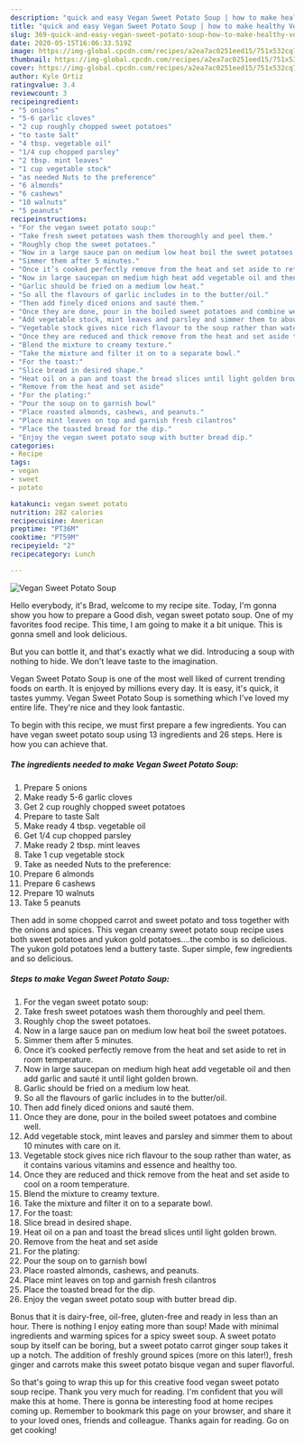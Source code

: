 ```yaml
---
description: "quick and easy Vegan Sweet Potato Soup | how to make healthy Vegan Sweet Potato Soup"
title: "quick and easy Vegan Sweet Potato Soup | how to make healthy Vegan Sweet Potato Soup"
slug: 369-quick-and-easy-vegan-sweet-potato-soup-how-to-make-healthy-vegan-sweet-potato-soup
date: 2020-05-15T16:06:33.519Z
image: https://img-global.cpcdn.com/recipes/a2ea7ac0251eed15/751x532cq70/vegan-sweet-potato-soup-recipe-main-photo.jpg
thumbnail: https://img-global.cpcdn.com/recipes/a2ea7ac0251eed15/751x532cq70/vegan-sweet-potato-soup-recipe-main-photo.jpg
cover: https://img-global.cpcdn.com/recipes/a2ea7ac0251eed15/751x532cq70/vegan-sweet-potato-soup-recipe-main-photo.jpg
author: Kyle Ortiz
ratingvalue: 3.4
reviewcount: 3
recipeingredient:
- "5 onions"
- "5-6 garlic cloves"
- "2 cup roughly chopped sweet potatoes"
- "to taste Salt"
- "4 tbsp. vegetable oil"
- "1/4 cup chopped parsley"
- "2 tbsp. mint leaves"
- "1 cup vegetable stock"
- "as needed Nuts to the preference"
- "6 almonds"
- "6 cashews"
- "10 walnuts"
- "5 peanuts"
recipeinstructions:
- "For the vegan sweet potato soup:"
- "Take fresh sweet potatoes wash them thoroughly and peel them."
- "Roughly chop the sweet potatoes."
- "Now in a large sauce pan on medium low heat boil the sweet potatoes."
- "Simmer them after 5 minutes."
- "Once it’s cooked perfectly remove from the heat and set aside to ret in room temperature."
- "Now in large saucepan on medium high heat add vegetable oil and then add garlic and sauté it until light golden brown."
- "Garlic should be fried on a medium low heat."
- "So all the flavours of garlic includes in to the butter/oil."
- "Then add finely diced onions and sauté them."
- "Once they are done, pour in the boiled sweet potatoes and combine well."
- "Add vegetable stock, mint leaves and parsley and simmer them to about 10 minutes with care on it."
- "Vegetable stock gives nice rich flavour to the soup rather than water, as it contains various vitamins and essence and healthy too."
- "Once they are reduced and thick remove from the heat and set aside to cool on a room temperature."
- "Blend the mixture to creamy texture."
- "Take the mixture and filter it on to a separate bowl."
- "For the toast:"
- "Slice bread in desired shape."
- "Heat oil on a pan and toast the bread slices until light golden brown."
- "Remove from the heat and set aside"
- "For the plating:"
- "Pour the soup on to garnish bowl"
- "Place roasted almonds, cashews, and peanuts."
- "Place mint leaves on top and garnish fresh cilantros"
- "Place the toasted bread for the dip."
- "Enjoy the vegan sweet potato soup with butter bread dip."
categories:
- Recipe
tags:
- vegan
- sweet
- potato

katakunci: vegan sweet potato 
nutrition: 282 calories
recipecuisine: American
preptime: "PT36M"
cooktime: "PT59M"
recipeyield: "2"
recipecategory: Lunch

---
```



![Vegan Sweet Potato Soup](https://img-global.cpcdn.com/recipes/a2ea7ac0251eed15/751x532cq70/vegan-sweet-potato-soup-recipe-main-photo.jpg)

Hello everybody, it's Brad, welcome to my recipe site. Today, I'm gonna show you how to prepare a Good dish, vegan sweet potato soup. One of my favorites food recipe. This time, I am going to make it a bit unique. This is gonna smell and look delicious.

But you can bottle it, and that&#39;s exactly what we did. Introducing a soup with nothing to hide. We don&#39;t leave taste to the imagination.

Vegan Sweet Potato Soup is one of the most well liked of current trending foods on earth. It is enjoyed by millions every day. It is easy, it's quick, it tastes yummy. Vegan Sweet Potato Soup is something which I've loved my entire life. They're nice and they look fantastic.


To begin with this recipe, we must first prepare a few ingredients. You can have vegan sweet potato soup using 13 ingredients and 26 steps. Here is how you can achieve that.

<!--inarticleads1-->

##### The ingredients needed to make Vegan Sweet Potato Soup:

1. Prepare 5 onions
1. Make ready 5-6 garlic cloves
1. Get 2 cup roughly chopped sweet potatoes
1. Prepare to taste Salt
1. Make ready 4 tbsp. vegetable oil
1. Get 1/4 cup chopped parsley
1. Make ready 2 tbsp. mint leaves
1. Take 1 cup vegetable stock
1. Take as needed Nuts to the preference:
1. Prepare 6 almonds
1. Prepare 6 cashews
1. Prepare 10 walnuts
1. Take 5 peanuts


Then add in some chopped carrot and sweet potato and toss together with the onions and spices. This vegan creamy sweet potato soup recipe uses both sweet potatoes and yukon gold potatoes….the combo is so delicious. The yukon gold potatoes lend a buttery taste. Super simple, few ingredients and so delicious. 

<!--inarticleads2-->

##### Steps to make Vegan Sweet Potato Soup:

1. For the vegan sweet potato soup:
1. Take fresh sweet potatoes wash them thoroughly and peel them.
1. Roughly chop the sweet potatoes.
1. Now in a large sauce pan on medium low heat boil the sweet potatoes.
1. Simmer them after 5 minutes.
1. Once it’s cooked perfectly remove from the heat and set aside to ret in room temperature.
1. Now in large saucepan on medium high heat add vegetable oil and then add garlic and sauté it until light golden brown.
1. Garlic should be fried on a medium low heat.
1. So all the flavours of garlic includes in to the butter/oil.
1. Then add finely diced onions and sauté them.
1. Once they are done, pour in the boiled sweet potatoes and combine well.
1. Add vegetable stock, mint leaves and parsley and simmer them to about 10 minutes with care on it.
1. Vegetable stock gives nice rich flavour to the soup rather than water, as it contains various vitamins and essence and healthy too.
1. Once they are reduced and thick remove from the heat and set aside to cool on a room temperature.
1. Blend the mixture to creamy texture.
1. Take the mixture and filter it on to a separate bowl.
1. For the toast:
1. Slice bread in desired shape.
1. Heat oil on a pan and toast the bread slices until light golden brown.
1. Remove from the heat and set aside
1. For the plating:
1. Pour the soup on to garnish bowl
1. Place roasted almonds, cashews, and peanuts.
1. Place mint leaves on top and garnish fresh cilantros
1. Place the toasted bread for the dip.
1. Enjoy the vegan sweet potato soup with butter bread dip.


Bonus that it is dairy-free, oil-free, gluten-free and ready in less than an hour. There is nothing I enjoy eating more than soup! Made with minimal ingredients and warming spices for a spicy sweet soup. A sweet potato soup by itself can be boring, but a sweet potato carrot ginger soup takes it up a notch. The addition of freshly ground spices (more on this later!), fresh ginger and carrots make this sweet potato bisque vegan and super flavorful. 

So that's going to wrap this up for this creative food vegan sweet potato soup recipe. Thank you very much for reading. I'm confident that you will make this at home. There is gonna be interesting food at home recipes coming up. Remember to bookmark this page on your browser, and share it to your loved ones, friends and colleague. Thanks again for reading. Go on get cooking!
